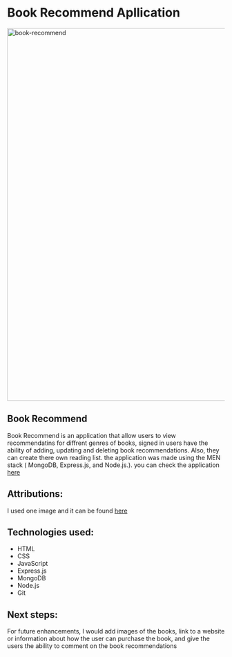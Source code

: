 <h1>Book Recommend Apllication</h1>
<img width="1898" height="863" alt="book-recommend" src="https://github.com/user-attachments/assets/fc98807f-5d79-4c86-842c-535210c8294e" />

<h2>Book Recommend</h2>
Book Recommend is an application that allow users to view recommendatins for diffrent genres of books, signed in users have the ability of adding, updating and deleting book recommendations. Also, they can create there own reading list. the application was made using the MEN stack ( MongoDB, Express.js, and Node.js.). you can check the application <a href="https://book-recommend-6ifx.onrender.com">here</a>


<h2>Attributions: </h2>
I used one image and it can be found  <a href="https://github.com/hudasul/Book-Recommend/blob/main/public/images/book.jpg">here</a>

<h2>Technologies used:</h2>
<ul>
  <li>HTML</li>
  <li>CSS</li>
  <li>JavaScript</li>
  <li>Express.js</li>
  <li>MongoDB</li>
  <li>Node.js</li>
  <li>Git</li>
</ul>


<h2>Next steps:</h2>
For future enhancements, I would add images of the books,  link to a website or information about how the user can purchase the book, and give the users the ability to comment on the book recommendations
